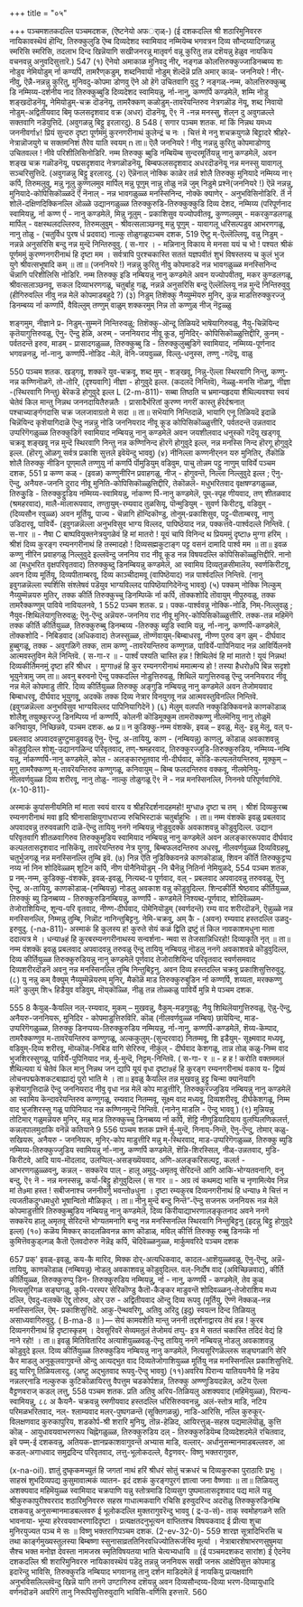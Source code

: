 +++
title = "०५"

+++
पञ्चमशतकदल्लि पञ्चमदशक, (ऎष्टनेयो अफर्‌ाळ्-) 
(ई दशकदल्लि श्री शठारिमुनिवररु नायिकावस्थॆयं हॊन्दि, तिरुक्कुलुडि ऎम्ब दिव्यदेशद स्वामियाद नम्मियॆम्ब भगवत्रन दिव्य सौन्दय्यादिगळन्नु स्मरिसि स्मरिसि, तदलाभ दिन्द खिन्नॆयागि सखीजनरन्नू मातृवर्ग वन्नू कुरितु तन्न दशॆयन्नु हेळुव नायकिय वचनवन्नु अनुवदिसुत्तारॆ.) 
547 
(१) ऎनेयो अमा‌काळ मुनिवदु नीर्, 
नङ्गळ कोलत्तिरुक्कुज्जाडिनब्बय्य 
शः नोडुव नेमियोडुम् 
र्ना कण्यर्पि, 
तामरैण्‌कडुम्, शब्दनिवायॊ नोडुम् शॆल्दॆन्नॆ 
प्रति अमार् काळ्- जननियरे ! नीर्-नीवु, ऎन्नै-नन्नन्नु कुरितु, मुनिवदु-कोपमा डोणवु ऎने ओ हेगॆ उचितवागि वुदु ? नङ्गळ्-नम्म, कोलत्तिरुक्कुब्बु डि नम्मिय्य-दर्शनीय नाद तिरुक्कुब्बुडि दिव्यदेशद स्वामियन्नु, र्ना-नानु, कण्णर्पि कण्डमेलॆ, शम्मि नोडु शङ्खदॊडनॆयू, नेमियोडुम्-चक्र दॊडनॆयू, तामरैक्कण् कळोडुम्-तावरॆयन्तिरुव नेत्रगळॊड नॆयू, शब्द निवायॊ नोडुम्-अद्वितीयवाद बिमृ फलसदृशवाद वक्र (अधर) दॊडनॆयू, ऎ९ नॆ -नन्न मनस्सु, शॆल्‌न दु अवुगळल्ले सक्तवागि नडॆयुत्तिदॆ. (अवुगळन्नु बिट्टु इरलारदु). 
8 
548 
( सगार 
पञ्चम शतक. 
मां किं निन्नथ यमध्य जननीवर्गा४! प्रियं सुन्दरु दृष्टा पूर्णममुं कुरनगरीनाथं कुलेन्द्रं च नः । चित्तं मे ननु शचक्रयुगळे बिट्टादरे श्रीहरे- नेत्रान्नॊजयुगे च सक्तमनिशं तैरेव याति स्वयम् 
n 
ता॥ ऎलै जननियरे ! नीवु नन्नन्नु कुरितु कोपमाडोणवु उचितवल्ल ! नीवे परिशीलिसिनोडिरि. नम्म तिरुक्कु ब्बुडि नम्बियॆम्ब सुन्दरमूर्तियन्नु नानु कण्डमेलॆ, अवन शङ्ख चक्र गळॊडनॆयू, पद्मसदृशवाद नेत्रगळॊडनॆयू, बिम्बफलसदृशवाद अधरदॊडनॆयू नन्न मनस्सु यावागलू सञ्चरिसुत्तिदॆ. (अवुगळन्नु बिट्टु इरलारदु. 
(२) ऎन्नॆनाल् नोक्कि काळेर तर्न्न शोलै तिरुक्कु 
मुनियादे नम्मिय्य ना९ 
कर्पि, 
तिरुमलुवु, 
मन्नु नूलु कुण्णलमुव मार्पिल् 
मन्नु पूणुम् नान्नु तोळु नन्नॆ जुम् 
निडुमे 
प्रश्नॆ(जननियरे !) ऎन्नॆ नन्नन्नु, मुनियादे-कोपिसिकॊळ्ळदॆ र्ऎ नॆनाल् - नन्न भावगळुळ्ळ मनस्सिनिन्द, नोक्कॆ क्याणेर् - अनुभविसिनोडिरि. र्तॆ र्न शोलॆ-दक्षिणदिक्किनल्लि ऒळ्ळे उद्यानगळुळ्ळ तिरुक्कुरुडि-तिरुक्कुक्कुडि दिव्य देशद, नम्मिय्य (परिपूर्णनाद स्वामियन्नु, र्ना कण्ण र्ए - नानु कण्डमेलॆ, मिन्नु नूलुम् - प्रकाशिसुव यज्योपवीतवू, कुण्णलमुम् - मकरकुण्डलगळू मार्पिल् - वक्षस्थलदल्लिरुव, तिरुमलुवुम् - श्रीवत्सलाञ्छनवू मन्नु पूणुम् - यावागलू धरिसल्पडुव आभरणगळू, नानु तोळु - (चतुर्विध पुरष र्ध प्रदवाद) नाल्कु तोळुगळूपञ्चम दशक, 
519 
ऎष्टु म्-ऎल्लॆल्लियू, वन्नु निडुम् - नन्नन्ने अनुसरिसि बन्दु नन्न मुन्दॆ निन्तिरुवुवु. 
( स-गार । - 
मन्निनानु विकाय मे मनसा ययं च भो ! पश्यत श्रीकं पूर्णममुं कुरण्णनगरीनाथं हि दृष्टा मम । सर्वत्रापि पुरश्चकास्ति सततं यज्ञपवीतं शुभं विषस्तस्य च कुलं भुज युगे श्रीवत्सभूषादि कम् ॥ 
ता॥ (जननियरे !) नन्नन्नु कुरितु नीवु कोपमाडदॆ नन्न भावगळुळ्ळ मनस्सिनिन्द चॆन्नागि परिशीलिसि नोडिरि. नम्म तिरुक्कु इडि नम्बियन्नु नानु कण्डमेलॆ अवन यज्योपवीतवू, मकर कुण्डलगळू, श्रीवत्सलाञ्छनवू, सकल दिव्याभरणगळू, चतुर्बाहु गळू, नन्नन्ने अनुसरिसि बन्दु ऎल्लॆल्लियू नन्न मुन्दॆ निन्तिरुवुवु (हीगिरुवल्लि नीवु नन्न मेलॆ कोपमाडबहुदे ?) 
(३) निडुम् तिशॆक्कु 
नैय्युम्मॆयरु 
मुनिर्, 
कुन्न माडत्तिरुक्कुरज्जु डिनम्बय्य र्ना कण्णर्पि, वैविल्लुम् तण्णुम् वाळुम् शक्करमुम् 
निन्न तो कण्णुळ् नीज् नॆट्टळ्ळु 

शङ्गमुम, 
नीज्ञाने 
प्र- निडुम्-सुम्मनॆ निन्तिरुवळु; तिशॆक्कु-ऒन्दू तिळियदॆ भाषॆयागिरुवळु, नैयु-चिन्नॆयिन्द कृतॆयागुत्तिरुवळु, ऎनु- ऎन्दु हेळि, अरुम् - जननियराद नीवू कूड, मुनिदिर्- कोपिसिकॊळ्ळुत्तिद्दीरि, कुनम् - पर्वतदन्तॆ इरुव, माडम् - प्रासादगळुळ्ळ, तिरुक्कुब्बु डि - तिरुक्कुलुब्बुडिगॆ स्वामियाद, नम्मिय्य-पूर्णनाद भगवन्ननन्नु, र्ना-नानु, कण्णर्पि-नोडिद -मेलॆ, वॆनि-जयवुळ्ळ, विल्लु-धनुस्स, तण्णु -गदॆयू, वाळु 

550 
पञ्चम शतक. 
खड्गवू, शक्करॆ युव-चक्रवू, शब्द मुम् - शङ्खवू, निन्नु-ऎल्ला स्थिरवागि निन्तु, कण्णु-नन्न कण्णिनॊळगॆ, तो-तोरि, (दृश्यवागि] नीज्ञा - होगुवुदे इल्ल. (कदलदॆ निन्तिवॆ), नॆळ्ळु-मनसि नॊळगू, नीज्ञा -(स्थिरवागि निन्तु) बेरॆकडॆ होगुवुदे इल्ल 
L 
(2-m-811)- 
सब्बा तिष्ठति च भ्रमान्यहृदया शैथिल्यवश्या स्वयं चेतेवं किल मान्तु निन्नथ जननदायितैरुन्नतैः । प्रासादैर्भरितां कुरण्ण नगरीं कास्तु र्हरेर्दश्रनात् पश्चाच्यार्ङ्गगदासि चक्र जलजावाग्रतो मे सदा ॥ 
ता॥ सभॆयागि निन्तिदाळॆ, भायागि एनू तिळियदॆ इदाळॆ चिन्नॆयिन्द कृशॆयागिदाळॆ ऎन्दु नन्नन्नु नोडि जननियराद नीवू कूड कोपिसिकॊळ्ळुत्तीरि, पर्वतदन्तॆ उन्नतवाद उप्परिगॆगळुळ्ळ तिरुक्कुडिगॆ स्वामियाद नम्बियन्नु नानु कण्डमेलॆ अवन जयशीलवाद धनुस्कॊ गदॆयू खड्गवू चक्रवू शङ्खवू नन्न मुन्दॆ स्थिरवागि निन्तु नन्न कण्णिनिन्द हॊरगॆ होगुवुदे इल्ल, नन्न मनस्सि निन्द हॊरगू होगुवुदे इल्ल. (हॊरगू ऒळगू सर्वत्र प्रकाशि सुत्तले इवॆयॆन्दु भाववु) 
(४) नीनिल्ला कण्णनीर्‌नन यरु मुनितिर्, 
र्तेकॊळि शोलै तिरुक्कु नीडिन 
पूण्‌मालै तण्णुयु 
र्ना कणर्पि 
र्पॊमुडियुम् वडिवुम, 
पाचु तोन्नम पट्टु नाणुम् पाविर्ये 
पञ्चम दशक, 
551 
प्र कण्ण‌ कळ् - (इवळ) कण्णुनीरिन प्रवाहगळु, नीज् - होगुवन्तॆ, निल्ला निल्लुवुदे इल्ल ; ऎनु-ऎन्दु, अनैयरु-जननि दुराद नीवू मुनिति‌-कोपिसिकॊळ्ळुत्तिद्दीरि, तेकॊळलॆ- मधुभरितवाद वृक्षषण्डगळुळ्ळ, तिरुकुुडि - तिरुक्कुट्टुडिय नम्मिय्य-स्वामियन्नु, र्नाकण्ण र्पि-नानु कण्डमेलॆ, पूम्-स्पृह णीयवाद, तण् शीतळवाद (श्रमहरवाद), मालै-मालारूपवाद, तण्तुायुम्-रम्यवाद तुळसियू, पॊन्मुडियुम् - सुवर्ण किरीटवू, वडिवुम् - (दिव्यसौन रवुळ्ळ) अवन मूर्तियू, पाज्य - चॆन्नागि हॊन्दिकॊण्डु, तोनुम्-प्रकाशिसुव, पट्टु-पीताम्बरवू, नाणु उडिदारवू, पाविर्ये- (इवुगळन्नॆल्ला अनुभविसुव भाग्य विल्लद, पापिष्ठॆयाद नन्न, पक्कत्तवे-पार्श्वदल्ले निन्तिवॆ. 
( स-गार ॥ - 
नैषा 
C 
बाष्पवियुक्तनेत्रयुगळेवं हि मां मातरो ! यूयं चापि विनिन्द थ प्रियममुं दृष्टा७ मुग्गा हरिम् । श्रीशं दिव्य कुरङ्ग रम्यनगरीनाथं हि तस्मादहो ! दिव्यसह्मकुटाङ्ग पट्ट वसनं दामादि पार्श्व मम ॥ 
ता॥ इवळ कण्णु नीरिन प्रवाहगळु निल्लुवुदे इल्लवॆन्दु जननिय राद नीवू कूड नन्न विषयदल्लि कोपिसिकॊळ्ळुत्तिद्दीरि. नानो आ (मधुभरित वृक्षपरिवृतवाद) तिरुक्कुब्दु डिनम्बियन्नु कण्डमेलॆ, आ स्वामिय दिव्यतुळसीमालॆय, स्वर्णकिरीटवू, अवन दिव्य मूर्तियू, दिव्यपीताम्बरवू, दिव्य काञ्चीदामवू (वापिष्ठॆयाद) नन्न पार्श्वदल्लि निन्तिवॆ. (नानु इवुगळन्नॆल्ला स्पर्शिसि संश्लेषवं पडॆयुव भाग्यविल्लद पापिष्ठॆयागिदेनॆन्दु भाववु) 
(५) पक्कम् नोक्कि निल्कुम् नैय्युम्मॆन्नयरु 
मुतिर्, 
तक्क कीर्ति तिरुक्कुच्चु डिनम्पिय्कॆ र्ना कर्पि, तॊक्कशोदि तॊवायुम् 
नीपुरुवळु, तक्क तामरैक्कण्णुम् पाविये नावियलनवे, 
1 
552 
पञ्चम शतक. 
प्र। पक्क-पार्श्ववन्नु नोक्कि-नोडि, निम्-निल्लुवळु ; नैयुव-शिथिलॆयागुत्तिरुवळु; ऎनु-ऎन्दु अन्नॆयरु-जननिय राद नीवू मुनिर्-कोपिसिकॊळ्ळुत्तीरि. तक्क-तन्न महिमॆगॆ तक्क कीर्ति कीर्तियुळ्ळ, तिरुक्कुरुब्बु डिनम्बय्य -तिरुक्कु ब्युडि स्वामि यन्नु, र्ना-नानु, कण्णर्पि-कण्डमेलॆ, तॊक्कशोदि - निबिडवाद (अधिकवाद) तेजस्सुळ्ळ, तॊण्णॆवायुम्-बिम्बाधरवू, नीण्ण पुरुव ङ्ग ळुम् - दीर्घवाद हुब्बुगळू, तक्क - अवुगळिगॆ तक्क, ताम‌ कण्णु -तावरॆयन्तिरुव कण्णुगळ, पाविर्ये-पापिनियाद नन्न आविर्यिलनवे आत्मवस्तुविन मेलॆ निन्तिवॆ. 
( स-गा-र ॥ - 
पार्श्वं पश्यति चास्ति हन्न ! शिथिलेवं हि मां मातरो ! यूयं निन्नथ! दिव्यकीर्तिमनमुं दृष्टा हरिं श्रीधर । मुग्गा७हं हि कुर रम्यनगरीनाथं ममात्मन्य हो ! तस्या हैधरो७पि बिन्न सदृशो भूयुनेत्रामु जम् 
ता॥ अवनु बरुवनो ऎन्दु पक्कदल्लि नोडुत्तिरुवळु, शिथिलॆ यागुत्तिरुवळु ऎन्दु जननियराद नीवू नन्न मेलॆ कोपमाडु तीरि. दिव्य कीर्तियुळ्ळ तिरुक्कु अङ्गुडि नम्बियन्नु नानु कण्डमेलॆ अवन तेजोमयवाद बिम्बाधरवू, दीर्घवाद भूयुगवू, अदक्कॆ तक्क दिव्य नेत्रार विनयुगवू नन्न आत्मवस्तुविनल्लि निन्तिवॆ. (इवुगळन्नॆल्ला अनुभविसुव भाग्यविल्लद पापिनियागिदेनॆ ) 
(६) मेलुम् वलपति नक्कुडिक्किवनन्ने काणकॊडाळ् 
शोलैशू तण्रुक्कुरज्जु डिनम्पिय्य 
र्ना कण्णर्पि, 
कोलनी कॊडिमूक्कुम तामरॊक्कण्णु 
नीलमॆनियु नानु तोळुमॆ 
कनिवायुव, 
निच्छिन्नवे, 
पञ्चम दशक. 
ఱ 
प्र॥ न कुडिक्कु-नम्म वंशक्कॆ, इवळ् – इवळु, मेलु- इन्नु मेलू, वल् प-प्रबलवाद अपवादवन्नुण्टुमाडुववळु ऎनु- ऎन्दु, अ-तायियु, काण - (नम्बियन्नु) काणलु, कॊडाळ् अवकाशवन्नु कॊडुवुदिल्ल शोशू-उद्यानगळिन्द परिवृतवाद, तण्-श्रमहरवाद, तिरुक्कुरज्जुडि-तिरुक्कुरुडिय, नम्मिय्य-नम्बि यन्नु, र्नाकण्णर्पि-नानु कण्डमेलॆ, कोल - अलङ्कारभूतवाद नी-दीर्घवाद, कॊडि-कल्पलतॆयन्तिरुव, मूक्कुम् – मूगू तामरैक्कण्णु म्-तावरॆयन्तिरुव कण्णुगळू, कनिवायुम् – बिम्ब फलदन्तिरुव वक्कवू, नीलमेनियु-नीलवर्णवुळ्ळ दिव्य शरीरवू, नानु तोळु- नाल्कु तोळुगळू ऎ९ नॆ - नन्न मनस्सिनल्लि, निननवे परिपूर्णवागिवॆ. 
(x-10-811)- 

अस्माकं कुपांसनीयमिति मां माता स्वयं वारय 
व श्रीहरिदर्शनादहमहो! मुग्धा७ दृष्टा च तम् । श्रीशं दिव्यकुरब्ब रम्यनगरीनाथं मवा हृदि श्रीनासाक्षियुगाधराज्य रुचिभिस्टाकं चतुर्बाहुभिः । 
ता॥ नम्म वंशक्कॆ इवळु प्रबलवाद अपवादवन्नु तरुववळागि दाळॆ-ऎन्दु तायियु ननगॆ नम्बियन्नु नोडुवुदक्कॆ अवकाशवन्नु कॊडुवुदिल्ल. उद्यान परिवृतवागि शीतळवागिरुव तिरुक्कुमुडिय स्वामियाद नम्बियन्नु नानु कण्डमेलॆ अवन अलङ्काररूपवाद दीर्घवाद कल्पलतासदृशवाद नासिकॆयू, तावरॆयन्तिरुव नेत्र युगवू, बिम्बफलदन्तिरुव अधरवू, नीलवर्णवुळ्ळ दिव्यविग्रहवू, 
चतुर्भुजगळू नन्न मनस्सिनल्लि तुम्बि इवॆ. 
(७) निन्न ऎति नुडिक्किवनन्ने काणकॊडाळ्, 
शिवन 
कीर्ति तिरुक्कुट्टप्प नय्य र्ना 
निन शोदिवॆळ्ळम् शूटिन 
कर्पि, 
नीण पॊनैनियॊडुम् 
-नि चैनॆन्नु नितिर्ना नेमियुळदे, 
554 
पञ्चम शतक, 
प्र नम्-नम्म, कुडिक्कु-वंशक्कॆ, इवळ्-इवळु, नित्यब्द-प पूर्णवाद, वल् - प्रबलवाद अपवादवन्नु तरुववळु, ऎनु ऎन्दु, अ-तायियु, काणकॊडाळ्-(नम्बियन्नु) नोडलु अवकाश वन्नु कॊडुवुदिल्ल. शिन्दकीर्ति श्रेष्ठवाद कीर्तियुळ्ळ, तिरुक्कुं ब्यु डिनब्बय्य - तिरुक्कुरुडिनम्बियन्नु, कण्णर्पि - कण्डमेलॆ निश्यब्द-पूर्णवाद, शोदिवॆळ्ळम्-तेजोराशियिन्द, शून्य-परि वृतवाद, नीण्ण-दीर्घवाद, पॊमेनियॊडुम् (स्वर्णदन्तॆ) रम्य वाद शरीरदॊडनॆ, ऎन्नुळ्ळे नन्न मनस्सिनल्लि, निम्मन्नु तुम्बि, निन्नॊट नानिन्तुबिट्टनु. नेमि-चक्रवु, अम् कै - (अवन) रम्यवाद हस्तदल्लि उळदु-इरुवुदु. 
(-na-811)- 
अस्माकं हि कुलस्य ह! कुरुते सेयं कळं द्विति द्रष्टुं तं किल नावकाशमधुना माता ददात्यत्र मे । धन्या७हं हि कुरबरम्यनगरीनाथस्य सन्वर्शना- न्मवा स तेजसान्निधिरहो! दिव्याकृति नृत् ॥ 
ता॥ नम्म वंशक्कॆ इवळु प्रबलवाद अपवादवन्नु तरुवळु ऎन्दु तायियु नम्बियन्नु नॊडलु ननगॆ अवकाशवन्ने कॊडुवुदिल्ल, दिव्य कीर्तियुळ्ळ तिरुक्कुरुडियन्नु नानु कण्डमेलॆ पूर्णवाद तेजोराशियिन्द परिवृतवाद स्वर्णसमवाद दिव्यशरीरदॊडनॆ अवनु नन्न मनस्सिनल्लि तुम्बि निन्तुबिट्टनु. अवन दिव्य हस्तदल्लि चक्रवु प्रकाशिसुत्तिरुवुदु. 
(८) यु नन्नु कम् वैक्युम् 
नैय्युम्मॆन्नॆयरुम् मुनिर्, 
मैकॊळॆ माड तिरुक्कुरुबुडिन 
र्ना कण्णर्पि, शय्यता, 
मरक्कण्णु मलॆ' कुलुम् शि५ हिडैयुव 
वडिवुम्, मॊय्‌कॊळ्ळि, 
नीळु तन्न तोळ्कळु पाविर्ये 
मुन्नि मे 
पञ्चम दशक. 

555 
8 कैयुळ्-कैयल्लि नल्-रम्यवाद, मुकम् – मुखवन्नु, वैकुम्-मडगुवळु; नैयु शिथिलॆयागुत्तिरुवळु, ऎन्नु-ऎन्दु, अनैयरु-जननियरू, मुनिदिर - कोपमाडुत्तिरुविरि. कॊळ् (नीलवर्णवुळ्ळ नम्बिय) छायॆयिन्द, माड-उप्परिगॆगळुळ्ळ, तिरुक्कु डिनप्पय्य-तिरुक्कुरुडिय नम्मियन्नु, र्ना-नानु, कण्णर्पि-कण्डमेलॆ, शॆय्य-कॆम्पाद, तामरैक्कण्णुव 
म-तावरॆयन्तिरुव कण्णुगळू, अल्ककुलुम्-(सुन्दरवाद) नितम्मवू, शि इडैयुम्- सूक्ष्मवाद मध्यवू, वडिवुम्-दिव्य शरीरवू, मॊय्कॊळ्-निबिड वागि सेरिरुव, नीकुंल् - दीर्घवाद केशगळू, तान्न तोळ् कळु-निम्म वाद भुजशिरस्सुगळू, पाविर्ये-पुपिनियाद नन्न, र्मु-मुन्दॆ, निट्टम्-निन्तिवॆ. 
( स-गा- र ॥ - 
ह ह ! करोति वक्तममलं शैथिल्यवा यं चेतेवं किल मानु निन्नथ जन द्यापि यूयं वृधा दृष्टा७हं हि कुरङ्ग रम्यनगरीनाथं वकाव य- द्विव्यं लोचनपद्मकेशकटबाह्याद्यं पुरो भाति मे । 
ता॥ इवळु कैयल्लि तन्न मुखवन्नु इट्टु चिन्मा क्यानॆयागि कृशॆयागुत्तिदाळॆ ऎन्दु जननियराद नीवु वृधा नन्न मेलॆ कोप माडुत्तीरि, तिरुक्कुरज्जुडिय नम्बियन्नु नानु कण्डमेलॆ आ स्वामिय कॆन्दावरॆयन्तिरुव कण्णुगळू, रम्यवाद नितम्मवू, सूक्ष्म वाद मध्यवू, दिव्यशरीरवू, दीर्घकेशगळू, निम्म वाद भुजशिरस्सु गळू पापिनियाद नन्न कण्णिनमुन्दॆ निन्तिवॆ. (नानेनु माडलि - ऎन्दु भाववु ) 
(९) मुन्नियन्नु तोटिमार्‌ गळुमन्नॆयरु 
मुनिर्, 
मन्नु माड तिरुक्कुच्चु डिनब्बय्य र्ना 
कर्पि, शॆट्टि नीणुडियादियाय वुलप्पिलणिकलर्त्त, कन्नल्‌पालमुदाकि वनॆन्नॆ कतियाने 
9 
556 
पञ्चम शतक 
प्रश्नॆ र्मु-मुन्दॆ, निनाय्-निन्तॆ, ऎनु-ऎन्दु, तोमार् कळु-सखियरू, अनैयरु - जननियरू, मुनिर्-कोप माडुत्तीरि मन्नु म्-स्थिरवाद, माड-उप्परिगॆगळुळ्ळ, तिरुक्कु ब्युडि नम्मिय्य-तिरुक्कुज्जुडिय स्वामियन्नु र्ना-नानु, कण्णर्पि कण्डमेलॆ, शॆन्नि-शिरस्सिल्, नीळ्-उन्नतवाद, मुडि-किरीटवे, आदि याय-मॊदलाद, उलप्पिल्-असङ्ख्यॆयवाद, अणि-अलङ्करिसल्पट्ट, कलर्त - आभरणगळुळ्ळवनु, कन्नल् - सक्करॆय पाल् - हालू अमुदु-अमृतवू सेरिदन्तॆ आगि आकि-भोग्यतवनागि, वनु बन्दु, ऎ९ नॆ - नन्न मनस्सन्नू, कर्या-बिट्टु होगुवुदिल्ल 
( स गार ॥ - 
अग्र त्वं कथमद्य भासि च नृणामित्येव निन्न मां ते७मा हस्त ! सबीजनाश्च जननीवर्गु भवन्तो७धुना । दृष्टा रम्यकुरब दिव्यनगरीनाथं हि धन्या७ मे चित्तं न त्यजतीकदुग्धमधुरो भूषान्वितो मौळिकृत् । 
ता॥ नीनु मुन्दॆ बन्दु निन्तॆ”-ऎन्दु सजनरू जननियरू नन्न मेलॆ कोपमाडुत्तीरि तिरुक्कुब्बुडिय नम्बियन्नु नानु कण्डमेलॆ, दिव्य किरीयाद्याभरणालङ्कृतनाद अवने ननगॆ सक्करॆय हालू अमृतवू सेरिदन्तॆ भोग्यतमनागि बन्दु नन्न मनस्सिनल्लि स्थिरवागि निन्तुबिट्टनु (इदन्नु बिट्टु होगुवुदे इल्ल) 
(१०) कळॆय मिक्कर् कादलळिवनन्न काण 
कॊडाळ्, 
मविल्‌ कीर्त्ति तिरुक्कु रुब्बु डिनय्कॆ र्ना 
कुमित्तॆव‌कुड्‌ल्गळ् कैतॊ 
ऎलवदोरुरु नॆन्नॆइ 
कर्पि, 
चॆदिवॆळ्ळनुळ्ळ, मार्कुमवरिदे 
पञ्चम दशक 

657 
प्रक्' इवळ्-इवळु, कय-कै मारिद, मिक्क दोर्-अत्यधिकवाद, कादल-आशॆयुळ्ळवळु, ऎनु-ऎन्दु, अन्नॆ-तायियु, काणकॊडाळ् (नम्बियन्नु) नोडलु अवकाशवन्नु कॊडुवुदिल्ल. वल्-निर्दोष वाद (अविच्छिन्नवाद), कीर्ति कीर्तियुळ्ळ, तिरुक्कुरुप्पु डिन- तिरुक्कुरुडिय नम्मियन्नु, र्ना - नानु, कण्णर्पि - कण्डमेलॆ, तेव‌ कुळ् नित्यसूरिगळ सङ्घगळु, कुमि-परस्पर सेरिकॊण्डु कैतॊ-कैङ्कर माडुवन्तॆ शोदिवळ्ळनु-तेजोराशिय मध्य दल्लि, ऎवदु-वलक्कॆ ऎद्दु तोरुव, ओर् उरु - अद्वितीयवाद ऒन्दु दिव्य रूपवु (मूर्तियु, ऎण्णॆ नॆक्कळ्-नन्न मनस्सिनल्लि, ऎम्- प्रकाशिसुत्तिदॆ. आ‌कु-ऎन्थवरिगू, अतिवु अरिदु (इदु) स्वयत्न दिन्द तिळियलु असाध्यवागिरुवुदु. 
( B-ma-8 ॥ )— 
सेयं कामवशेति मान्तु जननी तद्दर्शनाद्वारय तेवं हन्न ! कुरब दिव्यनगरीनाथं हि दृष्टास्कृहम् । देवसूरिवरॆ सेव्यमतुलं तेजोमयं तप्पु- इत्र मे सततं चकास्ति तदिदं वेद्यं हि नाने रहो! । 
ता॥ इवळु मितिवितारिद अत्याशॆयुळ्ळवळु-ऎन्दु तायियु ननगॆ नम्बियन्नु नोडलु अवकाशवन्नु कॊडुवुदे इल्ल. दिव्य कीर्तियुळ्ळ तिरुक्कुडिय नम्बियन्नु नानु कण्डमेलॆ, नित्यसूरिगळॆल्लरू सङ्घगळागि सेरि कैर माडलु अनुकूलवागुवन्तॆ ऒन्दु अत्यद्भुत वाद दिव्यतेजोगाशियुळ्ळ मूर्तियु नन्न मनस्सिनल्लि प्रकाशिसुत्तिदॆ. इदु यारिगू तिळियलारदु. (अष्टु अद्भुतवाद रूपवु-ऎन्दु भाववु) 
(११)अवरिय पिरान्य यातिययनैये हि 
नडॆय नन्नलर्‌नाडि नल्कुरुक‌ 
कुटिकॊळायिरत्तु वैपत्तुम 
चडकोर्पशन्न, 
तिरुक्कु अण्ण्णुडियदन्नेल्, 
अटॆय ऎल्ला‌ वैट्टणवराज्‌ कडल् 
लत्तु, 
558 
पञ्चम शतक. 
प्रति अतिवु अरिय-तिळियलु अशक्यवाद (महिमॆयुळ्ळ), पिरान्य- स्वामियन्नु, ८८ अ कैयनै- चक्रवन्नु रमणीयवाद हस्तदल्लि धरिसिरुववनन्नु, अलं-स्तोत्र माडि, नटिय परिमळभरितवाद, नल्- श्लाम्यवाद मलर्-पुष्पगळन्तॆ (सूक्तिगळन्नु), नाडि-आरिसि, नल्लि कुरुकूर्-विलक्षणवाद कुरुकापुरिय, शडकोर्प-श्री शरारि मुनियु, तॊन्न-हेळिद, आयिरत्तुळ्-सहस्र पद्यमालॆयॊळु, कुत्ति कॊळ् - आयुधावयवाभरणरूप चिह्नॆगळुळ्ळ, तिरुक्कुरुडिय दल् - तिरुक्कुरुडियॆम्ब दिव्यदेशदमेलॆ रचितवाद, इवॆ पम्म्-ई दशकवन्नु, अतियक-ज्ञानप्रकाशवागुवन्तॆ अभ्यास माडि, वल्लार्- अर्धानुसन्मानमाडबल्लवरु, आ कडल्-अगाधवाद समुद्रदिन्द परिवृतवाद, लत्तु-भूलोकदल्ले, वैट्टणवर्- विष्णु भक्तरागुवरु, 

(x-na-oil). 
ज्ञातुं दुष्कृकमच्युतं हि जगतां नाथं हरिं श्रीधरं सोतुं चक्रधरं च दिव्यकुरुका पुराठारिः प्रभुः । साहस्रं शुभदिव्यपद्य कुसुमावात्मकं व्यातन- इदं दशकं कुरङ्गपुरगं ज्ञात्वा जना वैष्णवाः ॥ 
ता॥ तिळियलु अशक्यवाद महिमॆयुळ्ळ स्वामियाद चक्रपाणि यन्नु स्तोत्रमाडि दिव्यसुग पुष्पमालासदृशवाद पद्य मालॆ यन्नु श्रीकुरुकापुरीश्वरराद शठारिमुनिवररु सहस्र गाधात्मकवागि रचिसि इरुवुदरिन्द अदरॊळु तिरुक्कुरुडिनम्बि दशकवन्नु अनुसन्मानमाडबल्लवरु ई भूलोकदल्लि मुक्तरागुवरॆन्दु भाववु 
( द्र-उ-सं)- 
ताक् स्वमोहगळने सति भावनाया- भूम्या हरेरवयवाभरणादिदृष्टा । प्रत्यक्षतदनुभूत्यन वाप्तितश्च 
विषयकवाद ई 
प्रीत्या शुचा मुनिरयुज्यत पञ्च मे सः ॥ 
विष्णु भक्तरागिपञ्चम दशक. 
(2-ev-32-0)- 
559 
शारज्ञ सूत्रादिभिरसि च तथा कार्ङ्गमुख्यस्तुलस्या 
बिम्बष्णा स्सुनासाव्रततिनिरवधिज्योतिरूर्जस्वि मूर्त्या । नेत्राबारशेषाभरणसुषुमया सैश्च भक्त मनोज्ञ देवस्ता नामजस्र स्मृतिविषयतया भाति चेत्यभ्यधायि ॥ 
(ई पञ्चमदशकद सारांश) 
ई ऐदनॆय दशकदल्लि श्री शरारिमुनिवररु नायिकावस्थॆयं पडॆदु तन्नन्नु जननियरू सखी जनरू आक्षेपिसुत्त कोपमाडु इदारॆन्दु भाविसि, तिरुक्कुरडि नम्बियाद भगवानन्नु तानु दर्शन माडिदमेलॆ ई नायकियु प्रत्यक्षवागि अनुभविसलिल्लवॆन्दु खिन्नॆ यागि तनगॆ उण्टागिरुव दशॆयन्नु अवन दिव्यसौन्दय्य-दिव्या भरण-दिव्यायुधादि वर्णनदॊडनॆ अवरिगॆ तानु निरूपिसुत्तिरुवुदागि भाविसि-वर्णिसि इरुत्तारॆ. 
560 
